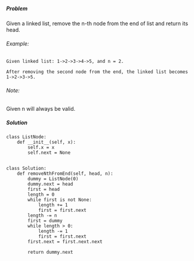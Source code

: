 ##### Problem

Given a linked list, remove the n-th node from the end of list and return its head.

###### Example:
```
Given linked list: 1->2->3->4->5, and n = 2.

After removing the second node from the end, the linked list becomes 1->2->3->5.
```
###### Note:

Given n will always be valid.

##### Solution
```
class ListNode:
    def __init__(self, x):
        self.x = x
        self.next = None


class Solution:
    def removeNthFromEnd(self, head, n):
        dummy = ListNode(0)
        dummy.next = head
        first = head
        length = 0
        while first is not None:
            length += 1
            first = first.next
        length -= n
        first = dummy
        while length > 0:
            length -= 1
            first = first.next
        first.next = first.next.next

        return dummy.next

